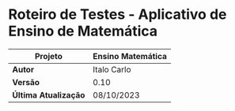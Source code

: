 # Roteiro de Testes - Aplicativo de Ensino de Matemática

| **Projeto**            | Ensino Matemática |
|------------------------|-------------------|
| **Autor**              | Italo Carlo       |
| **Versão**             | 0.10              |
| **Última Atualização** | 08/10/2023        |
